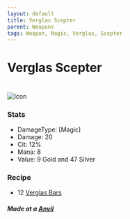 ```yaml
---
layout: default
title: Verglas Scepter
parent: Weapons
tags: Weapon, Magic, Verglas, Scepter
---
```


# Verglas Scepter
#
![Icon](https://raw.githubusercontent.com/KoekMeneer/SupernovaMod/main/Items/Weapons/PreHardmode/VerglasScepter.png)

### Stats
- DamageType: [Magic]
- Damage: 20
- Cit: 12%
- Mana: 8
- Value: 9 Gold and 47 Silver

### Recipe
- 12 [Verglas Bars](https://koekmeneer.github.io/SupernovaMod/docs/items/materials/verglas_bar)

##### Made at a [Anvil](https://terraria.gamepedia.com/Anvil)